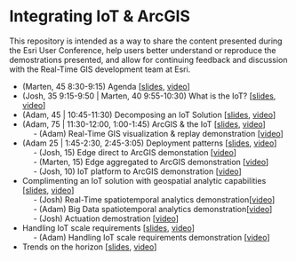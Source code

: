 # Integrating IoT & ArcGIS

This repository is intended as a way to share the content presented during the Esri User Conference, help users better understand or reproduce the demostrations presented, and allow for continuing feedback and discussion with the Real-Time GIS development team at Esri.

- (Marten, 45 8:30-9:15) Agenda [<a href="https://esri.box.com/s/bchtawkhjdadivu1bqb7p1hn7ylkh908">slides</a>, <a href="TODO">video</a>]<br>
- (Josh, 35 9:15-9:50 | Marten, 40 9:55-10:30) What is the IoT? [<a href="https://esri.box.com/s/clhplnmgixmo954kgglki8i7yc7yf16o">slides</a>, <a href="TODO">video</a>]<br>
- (Adam, 45 | 10:45-11:30) Decomposing an IoT Solution [<a href="https://esri.box.com/s/zjrkk0my1gs01q6rncp2mtl9i0r67jau">slides</a>, <a href="TODO">video</a>]<br>
- (Adam, 75 | 11:30-12:00, 1:00-1:45) ArcGIS & the IoT [<a href="https://esri.box.com/s/wyv1j23xc4s3vsyrdsuylka0jvj8icau">slides</a>, <a href="TODO">video</a>]<br>
&nbsp;&nbsp;&nbsp;&nbsp; - (Adam) Real-Time GIS visualization & replay demonstration [<a href="TODO">video</a>]<br>
- (Adam 25 | 1:45-2:30, 2:45-3:05) Deployment patterns [<a href="https://esri.box.com/s/08k7wtf9duvacxwc132t1tw6xiujzkjo">slides</a>, <a href="TODO">video</a>]<br>
&nbsp;&nbsp;&nbsp;&nbsp; - (Josh, 15) Edge direct to ArcGIS demonstation [<a href="TODO">video</a>]<br>
&nbsp;&nbsp;&nbsp;&nbsp; - (Marten, 15) Edge aggregated to ArcGIS demonstration [<a href="TODO">video</a>]<br>
&nbsp;&nbsp;&nbsp;&nbsp; - (Josh, 10) IoT platform to ArcGIS demonstration [<a href="TODO">video</a>]<br>
- Complimenting an IoT solution with geospatial analytic capabilities [<a href="https://esri.box.com/s/espj1rxqafb1j51t66ykp2lexnfye6p8">slides</a>, <a href="TODO">video</a>]<br>
&nbsp;&nbsp;&nbsp;&nbsp; - (Josh) Real-Time spatiotemporal analytics demonstration[<a href="TODO">video</a>]<br>
&nbsp;&nbsp;&nbsp;&nbsp; - (Adam) Big Data spatiotemporal analytics demonstration[<a href="TODO">video</a>]<br>
&nbsp;&nbsp;&nbsp;&nbsp; - (Josh) Actuation demostration [<a href="TODO">video</a>]<br>
- Handling IoT scale requirements [<a href="https://esri.box.com/s/ehcdhpbw4en13ph1ixsk2rqpwrtvbzm0">slides</a>, <a href="TODO">video</a>]<br>
&nbsp;&nbsp;&nbsp;&nbsp; - (Adam) Handling IoT scale requirements demonstration [<a href="TODO">video</a>]<br>
- Trends on the horizon [<a href="https://esri.box.com/s/josxra2o6b1ypa6syqsq1lqh6mayrjn4">slides</a>, <a href="TODO">video</a>]<br>




